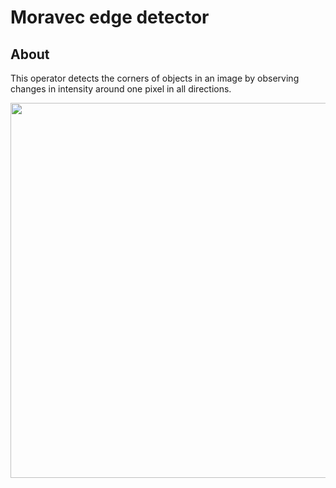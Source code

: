 # Moravec edge detector

## About

This operator detects the corners of objects in an image by observing changes in intensity around one pixel in all directions.

<p align="center">
<img src="https://user-images.githubusercontent.com/90621465/209814062-4c0391a3-9f36-4c33-bd09-2d77671b559b.png" width="600">
</p>
